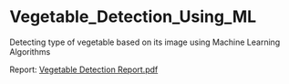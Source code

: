 # Vegetable_Detection_Using_ML
Detecting type of vegetable based on its image using Machine Learning Algorithms

Report: 
[Vegetable Detection Report.pdf](https://github.com/lighterbird/Vegetable_Detection_Using_ML/files/12267492/Vegetable.Detection.Report.pdf)
